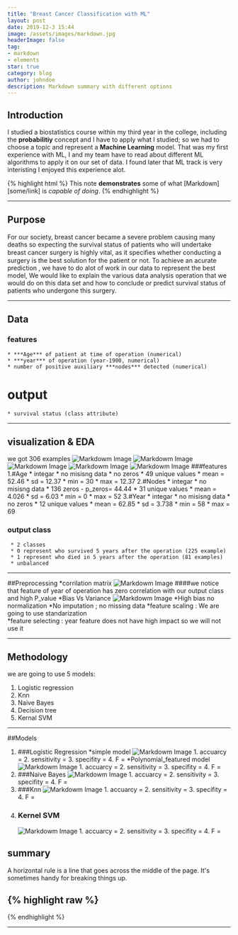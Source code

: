 ```yaml
---
title: "Breast Cancer Classification with ML"
layout: post
date: 2019-12-3 15:44
image: /assets/images/markdown.jpg
headerImage: false
tag:
- markdown
- elements
star: true
category: blog
author: johndoe
description: Markdown summary with different options
---
```


## Introduction

I studied a biostatistics course within my third year in the college,
 including the **probabilitiy** concept and I have to apply what I studied;
 so we had to choose a topic and represent a **Machine Learning** model.
 That was my first experience with ML, I and my team have to read about 
 different ML algorithms to apply it on our set of data.
 I found later that ML track is very interisting I enjoyed this experience alot.



{% highlight html %}
This note **demonstrates** some of what [Markdown][some/link] is *capable of doing*.
{% endhighlight %}

---

## Purpose

For our society, breast cancer became a severe problem causing many deaths so  expecting the survival status of patients who will undertake breast cancer surgery is highly vital,
 as it speciﬁes whether conducting a surgery is the best solution for the patient or not. 
 To achieve an acurate prediction , we have to do alot of work in our data to represent the best model,
 We would like to explain the various data analysis operation that we would do on this data set and how to conclude or predict 
 survival status of patients who undergone this surgery.

---
## Data 
### features 
    * ***Age*** of patient at time of operation (numerical)
	* ***year*** of operation (year-1900, numerical)
	* number of positive auxiliary ***nodes*** detected (numerical)
  # output
    * survival status (class attribute)
---
## visualization & EDA
   we got 306 examples
  ![Markdowm Image][3]
  ![Markdowm Image][1]
  ![Markdowm Image][2]
  ![Markdowm Image][4]
  ![Markdowm Image][5]
###features
   1.#Age
     * integar
     * no misisng data
	 * no zeros
	 * 49  unique values
	 * mean = 52.46
	 * sd = 12.37
	 * min = 30
	 * max = 12.37
   2.#Nodes
     * integar
     * no misisng data
	 * 136 zeros - p_zeros= 44.44
	 * 31 unique values
	 * mean = 4.026
	 * sd = 6.03
	 * min = 0
	 * max = 52
   3.#Year
     * integar
     * no misisng data
	 * no zeros
	 * 12 unique values
	 * mean = 62.85
	 * sd = 3.738
	 * min = 58
	 * max = 69
### output class
     * 2 classes
	 * 0 represent who survived 5 years after the operation (225 example)
	 * 1 represent who died in 5 years after the operation (81 examples)
	 * unbalanced
	 
	 
---

##Preprocessing
 *corrilation matrix
![Markdowm Image][6]
####we notice that feature of year of operation has zero correlation with our output class and high P_value
 *Bias Vs Variance
![Markdowm Image][7]
 *High bias no normalization
 *No imputation ; no missing data
 *feature scaling : We are going to use standarization  
 *feature selecting : year feature does not have high impact so we will not use it

---
## Methodology
we are going to use 5 models:
1. Logistic regression
2. Knn
3. Naive Bayes
4. Decision tree
5. Kernal SVM

---

##Models
 1. ###Logistic Regression
      *simple model
      ![Markdowm Image][8]
         1. accuarcy =
         2. sensitivity =
	     3. specifity = 
	     4. F =
      *Polynomial_featured model
      ![Markdowm Image][9]
         1. accuarcy =
         2. sensitivity =
	     3. specifity = 
	     4. F =
 2. ###Naive Bayes
      ![Markdowm Image][10]
		 1. accuarcy =
         2. sensitivity =
	     3. specifity = 
	     4. F =
 3. ###Knn
      ![Markdowm Image][11]
	     1. accuarcy =
         2. sensitivity =
	     3. specifity = 
	     4. F =
 4. ### Kernel SVM
      ![Markdowm Image][12]
	     1. accuarcy =
         2. sensitivity =
	     3. specifity = 
	     4. F =
## summary

A horizontal rule is a line that goes across the middle of the page.
It's sometimes handy for breaking things up.

{% highlight raw %}
---
{% endhighlight %}

---





[1]: https://mohamedkamal77.github.io/assets/image/EDA_FREQ.png
[2]: https://mohamedkamal77.github.io/assets/image/EDA_OUT_freq.png
[3]: https://mohamedkamal77.github.io/assets/image/vis.png
[4]: https://mohamedkamal77.github.io/assets/image/sunflower.png
[5]: https://mohamedkamal77.github.io/assets/image/boxplot.png
[6]: https://mohamedkamal77.github.io/assets/image/Bias_Vs_Variance.jpg
[7]: https://mohamedkamal77.github.io/assets/image/bias_vs_variance.png
[8]: https://mohamedkamal77.github.io/assets/image/simple_Logistic.jpg
[9]: https://mohamedkamal77.github.io/assets/image/FINAL_LOGISTIC.jpg
[10]: https://mohamedkamal77.github.io/assets/image/NB.jpg
[11]: https://mohamedkamal77.github.io/assets/image/KNN.jpg
[12]: https://mohamedkamal77.github.io/assets/image/Kernel.jpg
